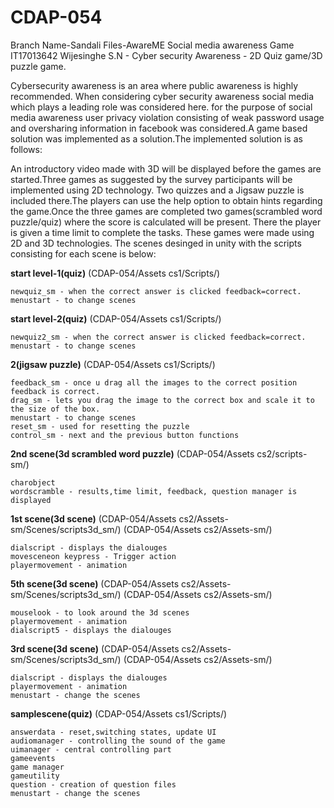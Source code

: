 # CDAP-054
Branch Name-Sandali Files-AwareME Social media awareness Game IT17013642  Wijesinghe S.N - Cyber security Awareness - 2D Quiz game/3D puzzle game.

Cybersecurity awareness is an area where public awareness is highly recommended. When considering cyber security awareness social media which plays a leading role was considered here. for the purpose of social media awareness user privacy violation consisting of weak password usage and oversharing information in facebook was considered.A game based solution was implemented as a solution.The implemented solution is as follows:

An introductory video made with 3D will be displayed before the games are started.Three games as suggested by the survey participants will be implemented using 2D technology. Two quizzes and a Jigsaw puzzle is included there.The players can use the help option to obtain hints regarding the game.Once the three games are completed two games(scrambled word puzzle/quiz) where the score is calculated will be present. There the player is given a time limit to complete the tasks. These games were made using 2D and 3D technologies.
The scenes desinged in unity with the scripts consisting for each scene is below:

**start level-1(quiz)**
(CDAP-054/Assets cs1/Scripts/)
```
newquiz_sm - when the correct answer is clicked feedback=correct.
menustart - to change scenes
```

**start level-2(quiz)**
(CDAP-054/Assets cs1/Scripts/)
```
newquiz2_sm - when the correct answer is clicked feedback=correct.
menustart - to change scenes
```

**2(jigsaw puzzle)**
(CDAP-054/Assets cs1/Scripts/)
```
feedback_sm - once u drag all the images to the correct position feedback is correct.
drag_sm - lets you drag the image to the correct box and scale it to the size of the box.
menustart - to change scenes
reset_sm - used for resetting the puzzle
control_sm - next and the previous button functions

```

**2nd scene(3d scrambled word puzzle)**
(CDAP-054/Assets cs2/scripts-sm/)
```
charobject
wordscramble - results,time limit, feedback, question manager is displayed
```

**1st scene(3d scene)**
(CDAP-054/Assets cs2/Assets-sm/Scenes/scripts3d_sm/)
(CDAP-054/Assets cs2/Assets-sm/)
```
dialscript - displays the dialouges
movesceneon keypress - Trigger action
playermovement - animation
```

**5th scene(3d scene)**
(CDAP-054/Assets cs2/Assets-sm/Scenes/scripts3d_sm/)
(CDAP-054/Assets cs2/Assets-sm/)
```
mouselook - to look around the 3d scenes
playermovement - animation 
dialscript5 - displays the dialouges
```

**3rd scene(3d scene)**
(CDAP-054/Assets cs2/Assets-sm/Scenes/scripts3d_sm/)
(CDAP-054/Assets cs2/Assets-sm/)
```
dialscript - displays the dialouges
playermovement - animation
menustart - change the scenes
```

**samplescene(quiz)**
(CDAP-054/Assets cs1/Scripts/)
```
answerdata - reset,switching states, update UI
audiomanager - controlling the sound of the game
uimanager - central controlling part 
gameevents
game manager
gameutility
question - creation of question files
menustart - change the scenes
```






